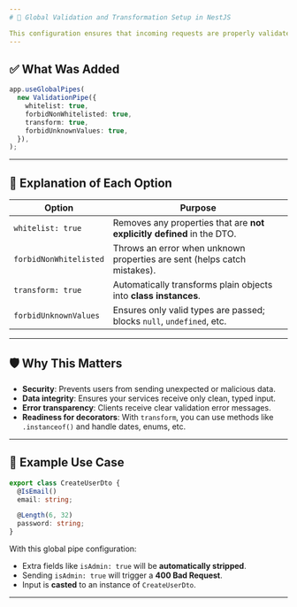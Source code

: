 ```yaml
---
# 📘 Global Validation and Transformation Setup in NestJS

This configuration ensures that incoming requests are properly validated, sanitized, and transformed into expected data structures before reaching your business logic.
---
```


## ✅ What Was Added

```ts
app.useGlobalPipes(
  new ValidationPipe({
    whitelist: true,
    forbidNonWhitelisted: true,
    transform: true,
    forbidUnknownValues: true,
  }),
);
```

---

## 🧩 Explanation of Each Option

| Option                 | Purpose                                                                  |
| ---------------------- | ------------------------------------------------------------------------ |
| `whitelist: true`      | Removes any properties that are **not explicitly defined** in the DTO.   |
| `forbidNonWhitelisted` | Throws an error when unknown properties are sent (helps catch mistakes). |
| `transform: true`      | Automatically transforms plain objects into **class instances**.         |
| `forbidUnknownValues`  | Ensures only valid types are passed; blocks `null`, `undefined`, etc.    |

---

## 🛡 Why This Matters

- **Security**: Prevents users from sending unexpected or malicious data.
- **Data integrity**: Ensures your services receive only clean, typed input.
- **Error transparency**: Clients receive clear validation error messages.
- **Readiness for decorators**: With `transform`, you can use methods like `.instanceof()` and handle dates, enums, etc.

---

## 🔧 Example Use Case

```ts
export class CreateUserDto {
  @IsEmail()
  email: string;

  @Length(6, 32)
  password: string;
}
```

With this global pipe configuration:

- Extra fields like `isAdmin: true` will be **automatically stripped**.
- Sending `isAdmin: true` will trigger a **400 Bad Request**.
- Input is **casted** to an instance of `CreateUserDto`.

---
